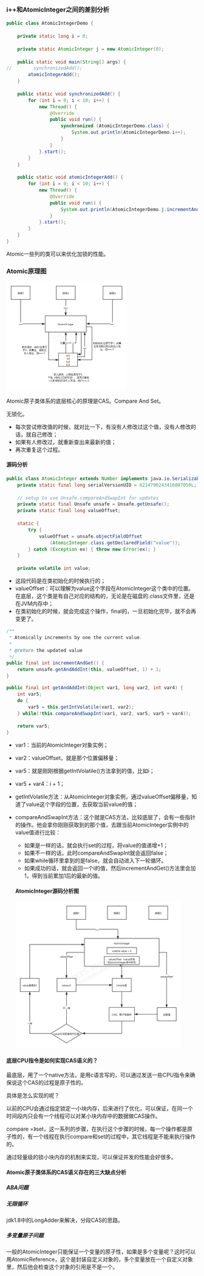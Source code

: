 ### i++和AtomicInteger之间的差别分析

```java
public class AtomicIntegerDemo {

    private static long i = 0;

    private static AtomicInteger j = new AtomicInteger(0);

    public static void main(String[] args) {
//        synchronizedAdd();
        atomicIntegerAdd();
    }

    public static void synchronizedAdd() {
        for (int i = 0; i < 10; i++) {
            new Thread() {
                @Override
                public void run() {
                    synchronized (AtomicIntegerDemo.class) {
                        System.out.println(AtomicIntegerDemo.i++);
                    }
                }
            }.start();
        }
    }

    public static void atomicIntegerAdd() {
        for (int i = 0; i < 10; i++) {
            new Thread() {
                @Override
                public void run() {
                    System.out.println(AtomicIntegerDemo.j.incrementAndGet());
                }
            }.start();
        }
    }
}
```

Atomic一些列的类可以来优化加锁的性能。

### Atomic原理图

<img src="原子类技术体系：AutomicInteger.assets/Atomic原理.png" alt="Atomic原理" style="zoom:50%;" />

Atomic原子类体系的底层核心的原理是CAS。Compare And Set。

无锁化。

- 每次尝试修改值的时候，就对比一下，有没有人修改过这个值，没有人修改的话，就自己修改；
- 如果有人修改过，就重新查出来最新的值；
- 再次重复这个过程。

#### 源码分析

```java
public class AtomicInteger extends Number implements java.io.Serializable {
    private static final long serialVersionUID = 6214790243416807050L;

    // setup to use Unsafe.compareAndSwapInt for updates
    private static final Unsafe unsafe = Unsafe.getUnsafe();
    private static final long valueOffset;

    static {
        try {
            valueOffset = unsafe.objectFieldOffset
                (AtomicInteger.class.getDeclaredField("value"));
        } catch (Exception ex) { throw new Error(ex); }
    }

    private volatile int value;
```

- 这段代码是在类初始化的时候执行的；
- valueOffset：可以理解为value这个字段在AtomicInteger这个类中的位置。在底层，这个类是有自己对应的结构的，无论是在磁盘的.class文件里，还是在JVM内存中；
- 在类初始化的时候，就会完成这个操作，final的，一旦初始化完毕，就不会再变更了。

```java
/**
 * Atomically increments by one the current value.
 *
 * @return the updated value
 */
public final int incrementAndGet() {
    return unsafe.getAndAddInt(this, valueOffset, 1) + 1;
}
```

```java
public final int getAndAddInt(Object var1, long var2, int var4) {
    int var5;
    do {
        var5 = this.getIntVolatile(var1, var2);
    } while(!this.compareAndSwapInt(var1, var2, var5, var5 + var4));

    return var5;
}
```

- var1：当前的AtomicInteger对象实例；

- var2：valueOffset，就是那个位置偏移量；

- var5：就是刚刚根据getIntVolatile()方法拿到的值，比如i；

- var5 + var4：i + 1；

- getIntVolatile方法：从AtomicInteger对象实例，通过valueOffset偏移量，知道了value这个字段的位置，去获取当前value的值；

- compareAndSwapInt方法：这个就是CAS方法，比较底层了，会有一些指针的操作。他会拿你刚刚获取到的那个值，去跟当前AtomicInteger实例中的value值进行比较：

  

  - 如果是一样的话，就会执行set的过程，将value的值递增+1；
  - 如果不一样的话，此时compareAndSwapInt就会返回false；
  - 如果while循环里拿到的是false，就会自动进入下一轮循环。
  - 如果成功的话，就会返回一个i的值，然后incrementAndGet()方法里会加1，得到当前累加1后的最新的值。

  #### AtomicInteger源码分析图

  <img src="原子类技术体系：Atomic.assets/AtomicInteger源码分析.png" alt="AtomicInteger源码分析" style="zoom:50%;" />

#### 底层CPU指令是如何实现CAS语义的？

最底层，用了一个native方法，是用c语言写的，可以通过发送一些CPU指令来确保说这个CAS的过程是原子性的。

具体是怎么实现的呢？

以前的CPU会通过指定锁定一小块内存，后来进行了优化，可以保证，在同一个时间段内只会有一个线程可以对某小块内存中的数据做CAS操作。

compare =》set，这一系列的步骤，在执行这个步骤的时候，每一个操作都是原子性的，有一个线程在执行compare和set的过程中，其它线程是不能来执行操作的。

通过轻量级的锁小块内存的机制来实现，可以保证并发的性能会好很多。



#### Atomic原子类体系的CAS语义存在的三大缺点分析

##### ABA问题

##### 无限循环

jdk1.8中的LongAdder来解决，分段CAS的思路。

##### 多变量原子问题

一般的AtomicInteger只能保证一个变量的原子性，如果是多个变量呢？这时可以用AtomicReference，这个是封装自定义对象的，多个变量放在一个自定义对象里，然后他会检查这个对象的引用是不是一个。